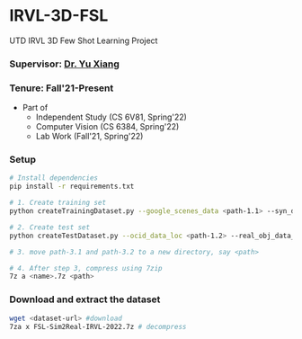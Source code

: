 # IRVL-3D-FSL
UTD IRVL 3D Few Shot Learning Project

### Supervisor: [Dr. Yu Xiang](https://yuxng.github.io/)

### Tenure: Fall'21-Present
- Part of 
  - Independent Study (CS 6V81, Spring'22)
  - Computer Vision (CS 6384, Spring'22)
  - Lab Work (Fall'21, Spring'22)

### Setup
```bash
# Install dependencies
pip install -r requirements.txt

# 1. Create training set
python createTrainingDataset.py --google_scenes_data <path-1.1> --syn_data_loc <path-2.1> --out_dir <path-3.1>

# 2. Create test set
python createTestDataset.py --ocid_data_loc <path-1.2> --real_obj_data_loc <path-2.2> --out_dir <path-3.2>

# 3. move path-3.1 and path-3.2 to a new directory, say <path>

# 4. After step 3, compress using 7zip
7z a <name>.7z <path> 
```

### Download and extract the dataset
```bash
wget <dataset-url> #download
7za x FSL-Sim2Real-IRVL-2022.7z # decompress
```